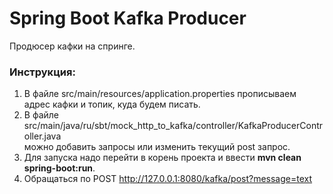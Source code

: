 # Spring Boot Kafka Producer

Продюсер кафки на спринге.  

### Инструкция:
1. В файле src/main/resources/application.properties прописываем адрес кафки и топик, куда будем писать.  
2. В файле src/main/java/ru/sbt/mock_http_to_kafka/controller/KafkaProducerController.java  
   можно добавить запросы или изменить текущий post запрос.  
3. Для запуска надо перейти в корень проекта и ввести <b>mvn clean spring-boot:run</b>.  
4. Обращаться по POST http://127.0.0.1:8080/kafka/post?message=text  
